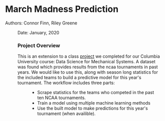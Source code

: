 # March Madness Prediction
Authors: Connor Finn, Riley Greene <dir>
Date: January, 2020

### Project Overview

This is an extension to a class [project](https://github.com/cmf2196/division1Basketball) we completed for our Columbia University course: Data Science for Mechanical Systems. A dataset was found which provides results from the ncaa tournaments in past years. We would like to use this, along with season long statistics for the included teams to build a predictive model for this year's tournament. The workflow includes three parts: <dir>
  * Scrape statistics for the teams who competed in the past ten NCAA tournaments.
  * Train a model using multiple machine learning methods
  * Use the built model to make predictions for this year's tournament (when availible). 
   

